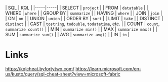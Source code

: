 | SQL | KQL | |-----|-----| | SELECT | `project` | | FROM | `datatable` | | WHERE | `where` | | GROUP BY | `summarize` | | HAVING | `where` | | JOIN | `join` | | ON | `on` | | UNION | `union` | | ORDER BY | `sort` | | LIMIT | `take` | | DISTINCT | `distinct` | | CAST | `tostring`, `todouble`, `todatetime`, etc. | | COUNT | `count`, `summarize count()` | | MIN | `summarize min()` | | MAX | `summarize max()` | | SUM | `summarize sum()` | | AVG | `summarize avg()` | | IN | `in` |

# Links
https://kqlcheat.byfortytwo.com/
https://learn.microsoft.com/en-us/kusto/query/sql-cheat-sheet?view=microsoft-fabric
